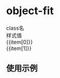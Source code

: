 # object-fit

<script setup>
import { useData } from 'vitepress'
import { ref } from 'vue'

const { page } = useData()


const list = ref([
['object-contain', 'object-fit: contain;'],
['object-cover', 'object-fit: cover;'],
['object-fill', 'object-fit: fill;'],
['object-none', 'object-fit: none;'],

// ['object-scale-down', 'object-fit: scale-down;'],
// ['of-contain', 'object-fit: contain;'],
// ['of-cover', 'object-fit: cover;'],
// ['of-fill', 'object-fit: fill;'],
// ['of-none', 'object-fit: none;'],
// ['of-scale-down', 'object-fit: scale-down;'],
// ['of-c', 'object-fit: cover;'],
// ['of-f', 'object-fit: fill;'],
// ['of-n', 'object-fit: none;'],
// ['of-sd', 'object-fit: scale-down;'],
])
</script>

<div class="a-flex a-row a-jc-sb a-border-b a-h-30"  >
  <div class="a-flex-1">class名</div>
  <div class="a-flex-1">样式值</div>
</div>
<div class=" a-flex-1" style="overflow-y:auto;max-height: 300px">
  <div class="a-flex a-row a-jc-sb a-border-b a-h-30" v-for="(item, index) in list" :key="index" >
    <div class="a-flex-1">{{item[0]}}</div>
    <div class="a-flex-1">{{item[1]}}</div>
  </div>
</div>

## 使用示例

